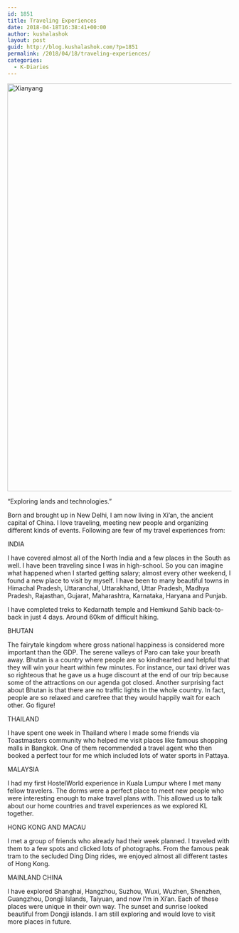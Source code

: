 ```yaml
---
id: 1851
title: Traveling Experiences
date: 2018-04-18T16:38:41+00:00
author: kushalashok
layout: post
guid: http://blog.kushalashok.com/?p=1851
permalink: /2018/04/18/traveling-experiences/
categories:
  - K-Diaries
---
```

<img class="aligncenter wp-image-1852 size-large" src="http://blog.kushalashok.com/wp-content/uploads/2018/04/IMG_1876-768x1024.jpg" alt="Xianyang" width="687" height="916" srcset="http://blog.kushalashok.com/wp-content/uploads/2018/04/IMG_1876-768x1024.jpg 768w, http://blog.kushalashok.com/wp-content/uploads/2018/04/IMG_1876-225x300.jpg 225w, http://blog.kushalashok.com/wp-content/uploads/2018/04/IMG_1876-800x1067.jpg 800w" sizes="(max-width: 687px) 100vw, 687px" />
  
&#8220;Exploring lands and technologies.&#8221;

Born and brought up in New Delhi, I am now living in Xi&#8217;an, the ancient capital of China. I love traveling, meeting new people and organizing different kinds of events. Following are few of my travel experiences from:

INDIA

I have covered almost all of the North India and a few places in the South as well. I have been traveling since I was in high-school. So you can imagine what happened when I started getting salary; almost every other weekend, I found a new place to visit by myself. I have been to many beautiful towns in Himachal Pradesh, Uttaranchal, Uttarakhand, Uttar Pradesh, Madhya Pradesh, Rajasthan, Gujarat, Maharashtra, Karnataka, Haryana and Punjab.
  
I have completed treks to Kedarnath temple and Hemkund Sahib back-to-back in just 4 days. Around 60km of difficult hiking.

BHUTAN

The fairytale kingdom where gross national happiness is considered more important than the GDP. The serene valleys of Paro can take your breath away. Bhutan is a country where people are so kindhearted and helpful that they will win your heart within few minutes. For instance, our taxi driver was so righteous that he gave us a huge discount at the end of our trip because some of the attractions on our agenda got closed. Another surprising fact about Bhutan is that there are no traffic lights in the whole country. In fact, people are so relaxed and carefree that they would happily wait for each other. Go figure!

THAILAND

I have spent one week in Thailand where I made some friends via Toastmasters community who helped me visit places like famous shopping malls in Bangkok. One of them recommended a travel agent who then booked a perfect tour for me which included lots of water sports in Pattaya.

MALAYSIA

I had my first HostelWorld experience in Kuala Lumpur where I met many fellow travelers. The dorms were a perfect place to meet new people who were interesting enough to make travel plans with. This allowed us to talk about our home countries and travel experiences as we explored KL together.

HONG KONG AND MACAU

I met a group of friends who already had their week planned. I traveled with them to a few spots and clicked lots of photographs. From the famous peak tram to the secluded Ding Ding rides, we enjoyed almost all different tastes of Hong Kong.

MAINLAND CHINA

I have explored Shanghai, Hangzhou, Suzhou, Wuxi, Wuzhen, Shenzhen, Guangzhou, Dongji Islands, Taiyuan, and now I’m in Xi&#8217;an. Each of these places were unique in their own way. The sunset and sunrise looked beautiful from Dongji islands. I am still exploring and would love to visit more places in future.